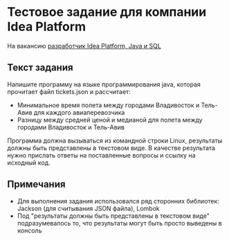 # Тестовое задание для компании Idea Platform

На вакансию [разработчик Idea Platform, Java и SQL](https://career.habr.com/vacancies/1000129453)

## Текст задания

Напишите программу на языке программирования java, которая прочитает файл tickets.json и рассчитает:
- Минимальное время полета между городами Владивосток и Тель-Авив для каждого авиаперевозчика
- Разницу между средней ценой и медианой для полета между городами Владивосток и Тель-Авив

Программа должна вызываться из командной строки Linux, результаты должны быть представлены в текстовом виде.
В качестве результата нужно прислать ответы на поставленные вопросы и ссылку на исходный код.

## Примечания

- Для выполнения задания использовался ряд сторонних библиотек: Jackson (для считывания JSON файла), Lombok
- Под "результаты должны быть представлены в текстовом виде" подразумевалось то, что результаты могут быть просто выведены в консоль

